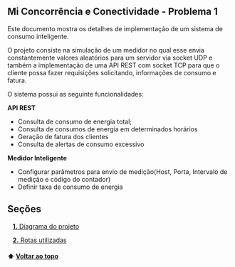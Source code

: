 <a id="inicio"></a>
## Mi Concorrência e Conectividade - Problema 1

Este documento mostra os detalhes de implementação de um
sistema de consumo inteligente.

O projeto consiste na simulação de um medidor no qual esse envia constantemente valores aleatórios
para um servidor via socket UDP e também a implementação de uma API REST com socket TCP para que o 
cliente possa fazer requisições solicitando, informações de consumo e fatura.

O sistema possui as seguinte funcionalidades:

**API REST**

- Consulta de consumo de energia total;
- Consulta de consumos de energia em determinados horários
- Geração de fatura dos clientes
- Consulta de alertas de consumo excessivo

**Medidor Inteligente**
- Configurar parâmetros para envio de medição(Host, Porta, Intervalo de medição e código do contador)
- Definir taxa de consumo de energia

## Seções 

&nbsp;&nbsp;&nbsp;[**1.** Diagrama do projeto](#secao1)

&nbsp;&nbsp;&nbsp;[**2.** Rotas utilizadas](#secao2)

#### ⬆️ [Voltar ao topo](#inicio)

